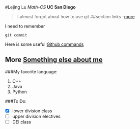 #Lejing Lu
*Math-CS* **UC San Diego**
> I almost forgot about how to use git
##section links
  -[more](#more)

I need to remember
```
git commit
```
Here is some useful [Github commands](http://guides.beanstalkapp.com/version-control/common-git-commands.html)

## More [Something else about me](README.md)

###My favorite language:
1. C++
2. Java
3. Python

###To Do:
-[x] lower division class
-[ ] upper division electives
-[ ] DEI class